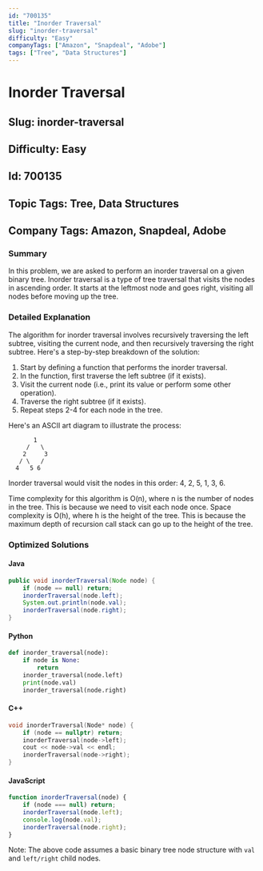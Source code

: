 ```yaml
---
id: "700135"
title: "Inorder Traversal"
slug: "inorder-traversal"
difficulty: "Easy"
companyTags: ["Amazon", "Snapdeal", "Adobe"]
tags: ["Tree", "Data Structures"]
---
```


# Inorder Traversal
## Slug: inorder-traversal
## Difficulty: Easy
## Id: 700135
## Topic Tags: Tree, Data Structures
## Company Tags: Amazon, Snapdeal, Adobe

### Summary
In this problem, we are asked to perform an inorder traversal on a given binary tree. Inorder traversal is a type of tree traversal that visits the nodes in ascending order. It starts at the leftmost node and goes right, visiting all nodes before moving up the tree.

### Detailed Explanation
The algorithm for inorder traversal involves recursively traversing the left subtree, visiting the current node, and then recursively traversing the right subtree. Here's a step-by-step breakdown of the solution:

1. Start by defining a function that performs the inorder traversal.
2. In the function, first traverse the left subtree (if it exists).
3. Visit the current node (i.e., print its value or perform some other operation).
4. Traverse the right subtree (if it exists).
5. Repeat steps 2-4 for each node in the tree.

Here's an ASCII art diagram to illustrate the process:
```
       1
     /   \
    2     3
   / \   /
  4   5 6
```
Inorder traversal would visit the nodes in this order: 4, 2, 5, 1, 3, 6.

Time complexity for this algorithm is O(n), where n is the number of nodes in the tree. This is because we need to visit each node once. Space complexity is O(h), where h is the height of the tree. This is because the maximum depth of recursion call stack can go up to the height of the tree.

### Optimized Solutions

#### Java
```java
public void inorderTraversal(Node node) {
    if (node == null) return;
    inorderTraversal(node.left);
    System.out.println(node.val);
    inorderTraversal(node.right);
}
```

#### Python
```python
def inorder_traversal(node):
    if node is None:
        return
    inorder_traversal(node.left)
    print(node.val)
    inorder_traversal(node.right)
```

#### C++
```cpp
void inorderTraversal(Node* node) {
    if (node == nullptr) return;
    inorderTraversal(node->left);
    cout << node->val << endl;
    inorderTraversal(node->right);
}
```

#### JavaScript
```javascript
function inorderTraversal(node) {
    if (node === null) return;
    inorderTraversal(node.left);
    console.log(node.val);
    inorderTraversal(node.right);
}
```
Note: The above code assumes a basic binary tree node structure with `val` and `left/right` child nodes.